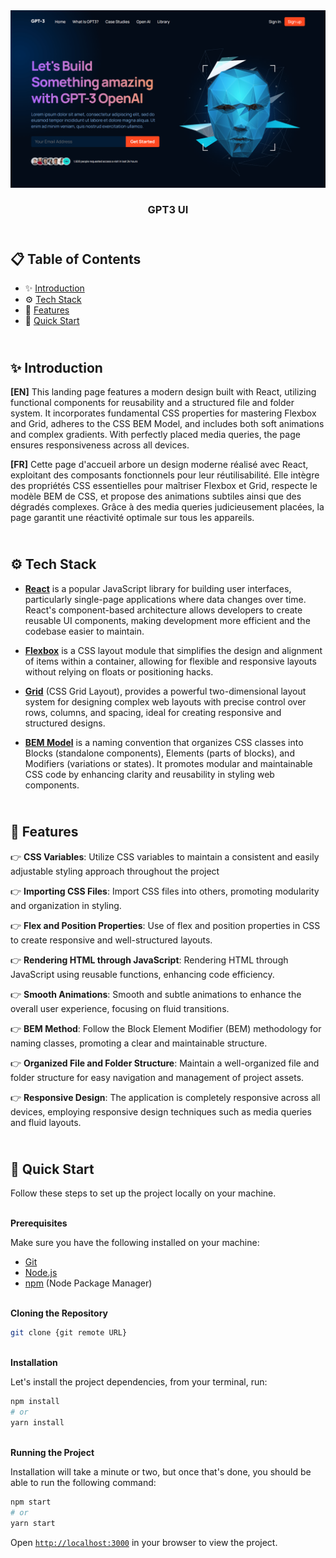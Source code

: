 <div align="center">
    <a href="https://gpt3-fv.netlify.app" target="_blank">
      <img src="public/design/preview.png" alt="Project Banner">
    </a>
  <h3 align="center">GPT3 UI</h3>
</div>

##  <br /> 📋 <a name="table">Table of Contents</a>

- ✨ [Introduction](#introduction)
- ⚙️ [Tech Stack](#tech-stack)
- 📝 [Features](#features)
- 🚀 [Quick Start](#quick-start)

##  <br /> <a name="introduction">✨ Introduction</a>

**[EN]** This landing page features a modern design built with React, utilizing functional components for reusability and a structured file and folder system. It incorporates fundamental CSS properties for mastering Flexbox and Grid, adheres to the CSS BEM Model, and includes both soft animations and complex gradients. With perfectly placed media queries, the page ensures responsiveness across all devices.

**[FR]** Cette page d'accueil arbore un design moderne réalisé avec React, exploitant des composants fonctionnels pour leur réutilisabilité. Elle intègre des propriétés CSS essentielles pour maîtriser Flexbox et Grid, respecte le modèle BEM de CSS, et propose des animations subtiles ainsi que des dégradés complexes. Grâce à des media queries judicieusement placées, la page garantit une réactivité optimale sur tous les appareils.

##  <br /> <a name="tech-stack">⚙️ Tech Stack</a>

- [**React**](https://react.dev/reference/react) is a popular JavaScript library for building user interfaces, particularly single-page applications where data changes over time. React's component-based architecture allows developers to create reusable UI components, making development more efficient and the codebase easier to maintain. 

- [**Flexbox**](https://developer.mozilla.org/en-US/docs/Web/CSS/CSS_flexible_box_layout/Basic_concepts_of_flexbox) is a CSS layout module that simplifies the design and alignment of items within a container, allowing for flexible and responsive layouts without relying on floats or positioning hacks.

- [**Grid**](https://developer.mozilla.org/en-US/docs/Web/CSS/grid) (CSS Grid Layout), provides a powerful two-dimensional layout system for designing complex web layouts with precise control over rows, columns, and spacing, ideal for creating responsive and structured designs.

- [**BEM Model**](https://css-tricks.com/bem-101/) is a naming convention that organizes CSS classes into Blocks (standalone components), Elements (parts of blocks), and Modifiers (variations or states). It promotes modular and maintainable CSS code by enhancing clarity and reusability in styling web components.


## <br/> <a name="features">📝 Features</a>


👉 **CSS Variables**: Utilize CSS variables to maintain a consistent and easily adjustable styling approach throughout the project

👉 **Importing CSS Files**: Import CSS files into others, promoting modularity and organization in styling.

👉 **Flex and Position Properties**: Use of flex and position properties in CSS to create responsive and well-structured layouts.

👉 **Rendering HTML through JavaScript**: Rendering HTML through JavaScript using reusable functions, enhancing code efficiency.

👉 **Smooth Animations**: Smooth and subtle animations to enhance the overall user experience, focusing on fluid transitions.

👉 **BEM Method**: Follow the Block Element Modifier (BEM) methodology for naming classes, promoting a clear and maintainable structure.

👉 **Organized File and Folder Structure**: Maintain a well-organized file and folder structure for easy navigation and management of project assets.

👉 **Responsive Design**: The application is completely responsive across all devices, employing responsive design techniques such as media queries and fluid layouts.


## <br /> <a name="quick-start">🚀 Quick Start</a>

Follow these steps to set up the project locally on your machine.

<br/>**Prerequisites**

Make sure you have the following installed on your machine:

- [Git](https://git-scm.com/)
- [Node.js](https://nodejs.org/en)
- [npm](https://www.npmjs.com/) (Node Package Manager)

<br/>**Cloning the Repository**

```bash
git clone {git remote URL}
```

<br/>**Installation**

Let's install the project dependencies, from your terminal, run:

```bash
npm install
# or
yarn install
```

<br/>**Running the Project**

Installation will take a minute or two, but once that's done, you should be able to run the following command:

```bash
npm start
# or
yarn start
```

Open [`http://localhost:3000`](http://localhost:3000) in your browser to view the project.